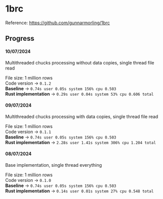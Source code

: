 # 1brc

Reference: https://github.com/gunnarmorling/1brc

## Progress

#### 10/07/2024

Multithreaded chucks processing without data copies, single thread file read

File size: 1 million rows  
Code version -> `0.1.2`  
**Baseline** -> `0.74s user 0.05s system 156% cpu 0.503`  
**Rust implementation** -> `0.29s user 0.04s system 53% cpu 0.606 total`  

#### 09/07/2024

Multithreaded chucks processing with data copies, single thread file read

File size: 1 million rows  
Code version -> `0.1.1`  
**Baseline** -> `0.74s user 0.05s system 156% cpu 0.503`   
**Rust implementation** -> `2.28s user 1.41s system 306% cpu 1.204 total`

#### 08/07/2024

Base implementation, single thread everything

File size: 1 million rows  
Code version -> `0.1.0`  
**Baseline** -> `0.74s user 0.05s system 156% cpu 0.503`   
**Rust implementation** ->  `0.14s user 0.01s system 27% cpu 0.548 total`